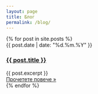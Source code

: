 ```yaml
---
layout: page
title: Блог
permalink: /blog/
---
```


<div class="blog-page">
  <div class="post-grid">
    {% for post in site.posts %}
    <div class="post-card">
      <div class="post-date">
        <time datetime="{{ post.date | date_to_xmlschema }}">{{ post.date | date: "%d.%m.%Y" }}</time>
      </div>
      <h3><a href="{{ post.url | relative_url }}">{{ post.title }}</a></h3>
      <div class="post-excerpt">
        {{ post.excerpt }}
      </div>
      <a href="{{ post.url | relative_url }}" class="read-more">Прочетете повече &raquo;</a>
    </div>
    {% endfor %}
  </div>
</div>